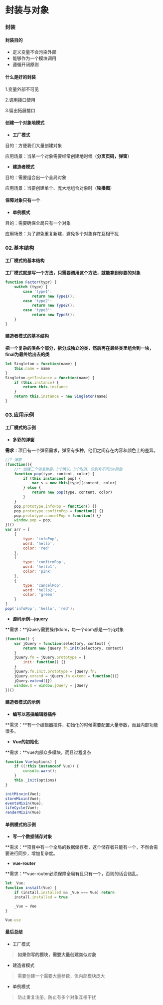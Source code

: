 # 封装与对象



### 封装

#### 封装目的

+ 定义变量不会污染外部
+ 能够作为一个模块调用
+ 遵循开闭原则

#### 什么是好的封装

1.变量外部不可见

2.调用接口使用

3.留出拓展接口



#### 创建一个对象地模式

+ **工厂模式**

目的：方便我们大量创建对象

应用场景：当某一个对象需要经常创建地时候（**分页页码，弹窗**）

+ **建造者模式**

目的：需要组合出一个全局对象

应用场景：当要创建单个、庞大地组合对象时（**轮播图**）



#### 保障对象只有一个

+ **单例模式**

目的：需要确保全局只有一个对象

应用场景：为了避免重复新建，避免多个对象存在互相干扰



### 02.基本结构

#### 工厂模式的基本结构

**工厂模式就是写一个方法，只需要调用这个方法，就能拿到你要的对象**

```js
function Factor(typr) {
    switch (type) {
        case 'type1':
            return new Type1();
        case 'type2':
            return new Type2();
        case 'type3':
            return new Type3();
    }
}
```

#### 建造者模式的基本结构

**把一个复杂的类各个部分，拆分成独立的类，然后再在最终类里组合到一块，final为最终给出去的类**

```js
let Singleton = function(name) {
    this.name = name
}
Singleton.getInstance = function(name) {
    if (this.instance) {
        return this.instance
    }
    return this.instance = new Singleton(name)
}
```



### 03.应用示例

#### 工厂模式的示例

+ **多彩的弹窗**

**需求**：项目有一个弹窗需求，弹窗有多种，他们之间存在内容和颜色上的差异。

```js
//? 弹窗
(function(){
    //* 创建三个消息弹窗，3个确认，3个取消，分别有不同的v颜色
    function pop(type, content, color) {
        if (this instanceof pop) {
            var s = new this[type](content, color)
        } else {
            return new pop(type, content, color)
        }
    }
    pop.prototype.infoPop = function() {}
    pop.prototype.confirmPop = function() {}
    pop.prototype.cancelPop = function() {}
    window.pop = pop;
})()
var arr = [
    {
        type: 'infoPop',
        word: 'hello',
        color: 'red'
    },
    {
        type: 'confirmPop',
        word: 'hello1',
        color: 'pink'
    },
    {
        type: 'cancelPop',
        word: 'hello2',
        color: 'green'
    }
]
pop('infoPop', 'hello', 'red');
```

+ **源码示例--jquery**

**需求：**jQuery需要操作dom，每一个dom都是一个jq对象

```js
(function() {
    var jQuery = function(selectory, context) {
        return new jQuery.fn.init(selectory, context)
    }
    jQuery.fn = jQuery.prototype = {
        init: function() {}
    }
    jQuery.fn.init.prototype = jQuery.fn;
    jQuery.extend = jQuery.fn.extend = function(){}
    jQuery.extend({})
    window.$ = window.jQuery = jQuery
})()
```

#### 建造者模式的示例

+ **编写以恶搞编辑器插件**

**需求：**有一个编辑器插件，初始化的时候需要配置大量参数，而且内部功能很多。



+ **Vue的初始化**

**需求：**vue内部众多模块，而且过程复杂

```js
function Vue(options) {
    if ((!this instanceof Vue)) {
        console.warn();
    } 
    this._init(options)
}

initMinxin(Vue);
storeMixin(Vue);
eventsMixin(Vue);
lifeCycle(Vue);
renderMixin(Vue)
```

#### 单例模式的示例

+ **写一个数据储存对象**

**需求：**项目中有一个全局的数据储存者，这个储存者只能有一个，不然会需要进行同步，增加复杂度。



+ **vue-router**

**需求：**vue-router必须保障全局有且只有一个，否则的话会错乱。

```js
let _Vue;
function install(Vue) {
    if (install.installed && _Vue === Vue) return 
    install.installed = true

    _Vue = Vue
}

Vue.use
```

#### 最后总结

+ 工厂模式

> **如果你写的模块，需要大量创建类似对象**

+ 建造者模式

> 需要创建一个需要大量参数，但内部模块庞大

+ 单例模式

> 防止重复注册，防止有多个对象互相干扰